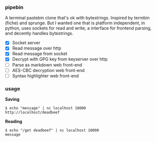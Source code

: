 ### pipebin

A terminal pastebin clone that's ok with bytestrings. Inspired by termbin (fiche) and sprunge. But I wanted one that is platform independent, in python, uses sockets for read and write, a interface for frontend parsing, and decently handles bytestrings.

  - [x] Socket server
  - [x] Read message over http
  - [x] Read message from socket
  - [x] Decrypt with GPG key from keyserver over http
  - [ ] Parse as markdown web front-end
  - [ ] AES-CBC decryption web front-end
  - [ ] Syntax highlighter web front-end

### usage

**Saving**
```
$ echo "message" | nc localhost 10000
http://localhost/deadbeef
```

**Reading**
```
$ echo "/get deadbeef" | nc localhost 10000
message
```
